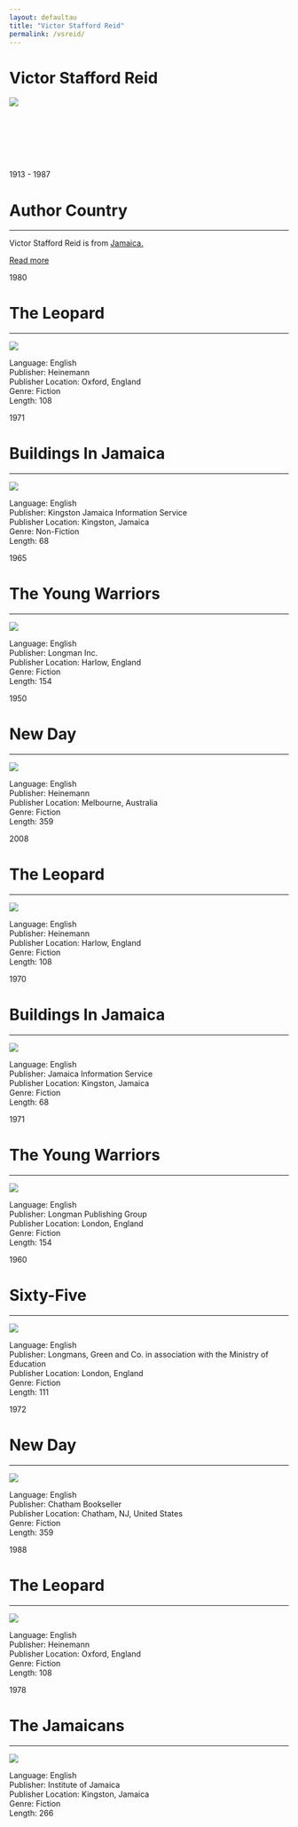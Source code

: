 ```yaml
---
layout: defaultau
title: "Victor Stafford Reid"
permalink: /vsreid/
---
```

<!-- partial:index.partial.html -->
<div class="content">
    <h1>Victor Stafford Reid</h1>
    <div class="quote">
        <div><img src="https://nlj.gov.jm/wp-content/uploads/2017/05/vic_reid-1080x1418.jpg" class="logo"></div>
    </div>
    <div class="timeline">
        <div style="padding-bottom:100px;"></div>
        <div class="block">
            <div class="date right"><p class="right">1913 - 1987</p></div>
            <div class="dot"></div>
            <div class="left first">
            <div class="author_country">
                <h1>Author Country</h1><hr>
          <div class="aclocation">   <p>Victor Stafford Reid is from <a href="http://localhost:4000/4"> Jamaica.</a></p></div>
              <div class="acreadmore">  <a href="https://en.wikipedia.org/wiki/Victor_Stafford_Reid" target="_blank">Read more</a></div>
            </div>
            </div>
        </div>
        <div class="block">
            <div class="date left"><p class="left">1980</p></div>
            <div class="dot"></div>
            <div class="right">
                <h1>The Leopard</h1><hr>
                <p><img src="https://i.gr-assets.com/images/S/compressed.photo.goodreads.com/books/1387496596l/2080872.jpg"></p>
                <p>
                Language: English<br>
                Publisher: Heinemann<br>
                Publisher Location: Oxford, England<br>
                Genre: Fiction<br>
                Length: 108<br>
                </p>
            </div>
        </div>
        <div class="block">
            <div class="date right"><p class="right">1971</p></div>
            <div class="dot"></div>
            <div class="left">
                <h1>Buildings In Jamaica</h1><hr>
                <p><img src="https://pictures.abebooks.com/inventory/md/md22147019378.jpg"></p>
                <p>
                Language: English<br>
                Publisher: Kingston Jamaica Information Service<br>
                Publisher Location: Kingston, Jamaica<br>
                Genre: Non-Fiction<br>
                Length: 68<br>
                </p>
            </div>
        </div>
        <div class="block">
            <div class="date left"><p class="left hide">1965</p></div>
            <div class="dot"></div>
            <div class="right">
                <h1>The Young Warriors</h1><hr>
                <p><img src="https://i.gr-assets.com/images/S/compressed.photo.goodreads.com/books/1387738112l/2896941.jpg"></p>
                <p>Language: English<br>
                Publisher: Longman Inc.<br>
                Publisher Location: Harlow, England<br>
                Genre: Fiction<br>
                Length: 154<br></p>
            </div>
        </div><div class="block">
            <div class="date right"><p class="right hide">1950</p></div>
            <div class="dot"></div>
            <div class="left">
                <h1>New Day</h1><hr>
                <p><img src="https://i.gr-assets.com/images/S/compressed.photo.goodreads.com/books/1490907638l/2125844._SX318_.jpg"></p>
                <p>Language: English<br>
                Publisher: Heinemann<br>
                Publisher Location: Melbourne, Australia<br>
                Genre: Fiction<br>
                Length: 359<br></p>
            </div>
        </div>
        <div class="block">
            <div class="date left"><p class="left hide">2008</p></div>
            <div class="dot"></div>
            <div class="right">
                <h1>The Leopard</h1><hr>
                <p><img src="https://i.gr-assets.com/images/S/compressed.photo.goodreads.com/books/1356454502l/14881568.jpg"></p>
                <p>Language: English<br>
                Publisher: Heinemann<br>
                Publisher Location: Harlow, England<br>
                Genre: Fiction<br>
                Length: 108<br></p>
            </div>
        </div>
        <div class="block">
            <div class="date right"><p class="right hide">1970</p></div>
            <div class="dot"></div>
            <div class="left">
                <h1>Buildings In Jamaica</h1><hr>
                <p><img src="https://pictures.abebooks.com/inventory/md/md22147019378.jpg"></p>
                <p>Language: English<br>
                Publisher: Jamaica Information Service<br>
                Publisher Location: Kingston, Jamaica<br>
                Genre: Fiction<br>
                Length: 68<br></p>
            </div>
        </div>
         <div class="block">
            <div class="date left"><p class="right hide">1971</p></div>
            <div class="dot"></div>
            <div class="left">
                <h1>The Young Warriors</h1><hr>
                <p><img src="https://images.gr-assets.com/books/1387738112l/2896941.jpg"></p>
                <p>Language: English<br>
                Publisher: Longman Publishing Group<br>
                Publisher Location: London, England<br>
                Genre: Fiction<br>
                Length: 154<br></p>
            </div>
        </div> <div class="block">
            <div class="date right"><p class="right hide">1960</p></div>
            <div class="dot"></div>
            <div class="left">
                <h1>Sixty-Five</h1><hr>
                <p><img src="https://nlj.gov.jm/wp-content/uploads/2017/05/vic_reid-1080x1418.jpg"></p>
                <p>Language: English<br>
                Publisher: Longmans, Green and Co. in association with the Ministry of Education<br>
                Publisher Location: London, England<br>
                Genre: Fiction<br>
                Length: 111<br></p>
            </div>
        </div>
        <div class="block">
            <div class="date left"><p class="right hide">1972</p></div>
            <div class="dot"></div>
            <div class="left">
                <h1>New Day</h1><hr>
                <p><img src="https://d3525k1ryd2155.cloudfront.net/f/906/230/9781845230906.OL.0.m.jpg"></p>
                <p>Language: English<br>
                Publisher: Chatham Bookseller<br>
                Publisher Location: Chatham, NJ, United States<br>
                Genre: Fiction<br>
                Length: 359<br></p>
            </div>
        </div>
        <div class="block">
            <div class="date right"><p class="right hide">1988</p></div>
            <div class="dot"></div>
            <div class="left">
                <h1>The Leopard</h1><hr>
                <p><img src="https://www.harringtonbooks.co.uk/pictures/medium/51792.jpg?v=1556980873"></p>
                <p>Language: English<br>
                Publisher: Heinemann<br>
                Publisher Location: Oxford, England<br>
                Genre: Fiction<br>
                Length: 108<br></p>
            </div>
        </div>
        <div class="block">
            <div class="date left"><p class="right hide">1978</p></div>
            <div class="dot"></div>
            <div class="left">
                <h1>The Jamaicans</h1><hr>
                <p><img src="https://i.gr-assets.com/images/S/compressed.photo.goodreads.com/books/1630897759l/18657560._SY475_.jpg"></p>
                <p>Language: English<br>
                Publisher: Institute of Jamaica<br>
                Publisher Location: Kingston, Jamaica<br>
                Genre: Fiction<br>
                Length: 266<br></p>
            </div>
        </div>


</div>
<!-- partial -->
  <script src='https://cdnjs.cloudflare.com/ajax/libs/jquery/3.1.1/jquery.min.js'></script><script  src="assets/js/authorscript.js"></script>
